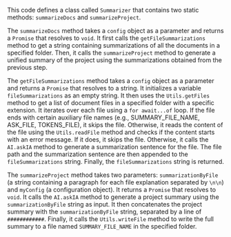 This code defines a class called `Summarizer` that contains two static methods: `summarizeDocs` and `summarizeProject`. 

The `summarizeDocs` method takes a `config` object as a parameter and returns a `Promise` that resolves to `void`. It first calls the `getFileSummarizations` method to get a string containing summarizations of all the documents in a specified folder. Then, it calls the `summarizeProject` method to generate a unified summary of the project using the summarizations obtained from the previous step.

The `getFileSummarizations` method takes a `config` object as a parameter and returns a `Promise` that resolves to a string. It initializes a variable `fileSummarizations` as an empty string. It then uses the `Utils.getFiles` method to get a list of document files in a specified folder with a specific extension. It iterates over each file using a `for await...of` loop. If the file ends with certain auxiliary file names (e.g., SUMMARY_FILE_NAME, ASK_FILE, TOKENS_FILE), it skips the file. Otherwise, it reads the content of the file using the `Utils.readFile` method and checks if the content starts with an error message. If it does, it skips the file. Otherwise, it calls the `AI.askIA` method to generate a summarization sentence for the file. The file path and the summarization sentence are then appended to the `fileSummarizations` string. Finally, the `fileSummarizations` string is returned.

The `summarizeProject` method takes two parameters: `summarizationByFile` (a string containing a paragraph for each file explanation separated by `\n\n`) and `myConfig` (a configuration object). It returns a `Promise` that resolves to `void`. It calls the `AI.askIA` method to generate a project summary using the `summarizationByFile` string as input. It then concatenates the project summary with the `summarizationByFile` string, separated by a line of `############`. Finally, it calls the `Utils.writeFile` method to write the full summary to a file named `SUMMARY_FILE_NAME` in the specified folder.